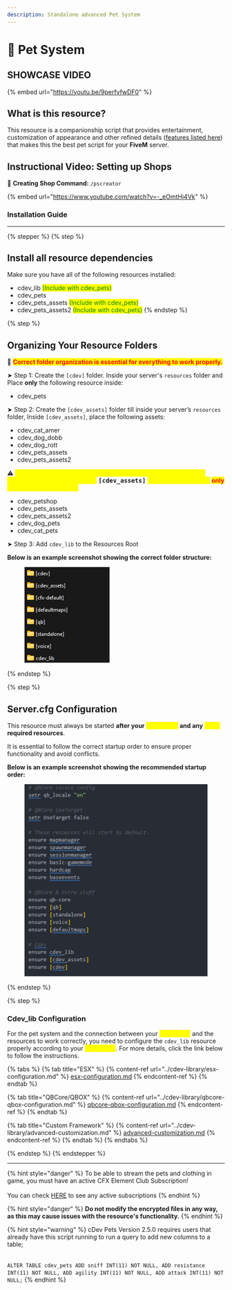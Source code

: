 ```yaml
---
description: Standalone advanced Pet System
---
```


# 🐶 Pet System

## SHOWCASE VIDEO

{% embed url="https://youtu.be/9perfvfwDF0" %}

## What is this resource?

This resource is a companionship script that provides entertainment, customization of appearance and other refined details ([features listed here](https://fivem.cdev.shop/category/scripts)) that makes this the best pet script for your **FiveM** server.

## Instructional Video: Setting up Shops

📝 **Creating Shop Command:** `/pscreator`

{% embed url="https://www.youtube.com/watch?v=-_eOmtHj4Vk" %}

### Installation Guide

***

{% stepper %}
{% step %}
## Install all resource dependencies

Make sure you have all of the following resources installed:

* cdev\_lib <mark style="color:green;">(Include with cdev\_pets)</mark>
* cdev\_pets
* cdev\_pets\_assets <mark style="color:green;">(Include with cdev\_pets)</mark>
* cdev\_pets\_assets2  <mark style="color:green;">(Include with cdev\_pets)</mark>
{% endstep %}

{% step %}
## Organizing Your Resource Folders

🚩 <mark style="color:red;">**Correct folder organization is essential for everything to work properly.**</mark>

➤ Step 1: Create the `[cdev]` folder. Inside your server's `resources` folder and Place **only** the following resource inside:

* cdev\_pets

➤ Step 2: Create the `[cdev_assets]` folder till inside your server’s `resources` folder, Inside `[cdev_assets]`, place the following assets:

* cdev\_cat\_amer
* cdev\_dog\_dobb
* cdev\_dog\_rott
* cdev\_pets\_assets
* cdev\_pets\_assets2

⚠ <mark style="color:yellow;">**If you have the subscription package, then you will receive some additional resources, and your**</mark> <kbd>**\[cdev\_assets]**</kbd> <mark style="color:yellow;">**folder should contain**</mark>**&#x20;**<mark style="color:red;">**only**</mark>**&#x20;**<mark style="color:yellow;">**the following resources.**</mark>

* cdev\_petshop
* cdev\_pets\_assets
* cdev\_pets\_assets2
* cdev\_dog\_pets
* cdev\_cat\_pets

➤ Step 3: Add `cdev_lib` to the Resources Root

**Below is an example screenshot showing the correct folder structure:**

<div align="left"><figure><img src="../../.gitbook/assets/folcders.png" alt=""><figcaption></figcaption></figure></div>
{% endstep %}

{% step %}
## Server.cfg Configuration

This resource must always be started **after your&#x20;**<mark style="color:yellow;">**framework**</mark>**&#x20;and any&#x20;**<mark style="color:yellow;">**other**</mark>**&#x20;required resources**.

It is essential to follow the correct startup order to ensure proper functionality and avoid conflicts.

**Below is an example screenshot showing the recommended startup order:**

<div align="left"><figure><img src="../../.gitbook/assets/cfg.png" alt=""><figcaption></figcaption></figure></div>
{% endstep %}

{% step %}
### Cdev\_lib Configuration

For the pet system and the connection between your <mark style="color:yellow;">framework</mark> and the resources to work correctly, you need to configure the `cdev_lib` resource properly according to your <mark style="color:yellow;">framework</mark>. For more details, click the link below to follow the instructions.

{% tabs %}
{% tab title="ESX" %}
{% content-ref url="../cdev-library/esx-configuration.md" %}
[esx-configuration.md](../cdev-library/esx-configuration.md)
{% endcontent-ref %}
{% endtab %}

{% tab title="QBCore/QBOX" %}
{% content-ref url="../cdev-library/qbcore-qbox-configuration.md" %}
[qbcore-qbox-configuration.md](../cdev-library/qbcore-qbox-configuration.md)
{% endcontent-ref %}
{% endtab %}

{% tab title="Custom Framework" %}
{% content-ref url="../cdev-library/advanced-customization.md" %}
[advanced-customization.md](../cdev-library/advanced-customization.md)
{% endcontent-ref %}
{% endtab %}
{% endtabs %}


{% endstep %}
{% endstepper %}

***

{% hint style="danger" %}
To be able to stream the pets and clothing in game, you must have an active CFX Element Club Subscription!\
\
You can check [HERE](https://portal.cfx.re/subscriptions) to see any active subscriptions
{% endhint %}

{% hint style="danger" %}
**Do not modify the encrypted files in any way, as this may cause issues with the resource's functionality.**
{% endhint %}

{% hint style="warning" %}
cDev Pets Version 2.5.0  requires users that already have this script running to run a query to add new columns to a table;

\
`ALTER TABLE cdev_pets ADD sniff INT(11) NOT NULL, ADD resistance INT(11) NOT NULL, ADD agility INT(11) NOT NULL, ADD attack INT(11) NOT NULL;`
{% endhint %}

